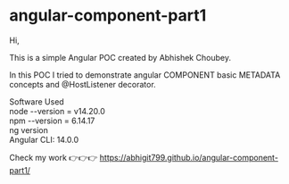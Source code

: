 # angular-component-part1

Hi, <br/>

This is a simple Angular POC created by Abhishek Choubey. <br/>

In this POC I tried to demonstrate angular COMPONENT basic METADATA concepts and @HostListener decorator. <br/>

Software Used <br/>
node --version = v14.20.0 <br/>
npm --version = 6.14.17 <br/>
ng version <br/>
Angular CLI: 14.0.0 <br/>

Check my work 👉👉👉 https://abhigit799.github.io/angular-component-part1/

<br/>
